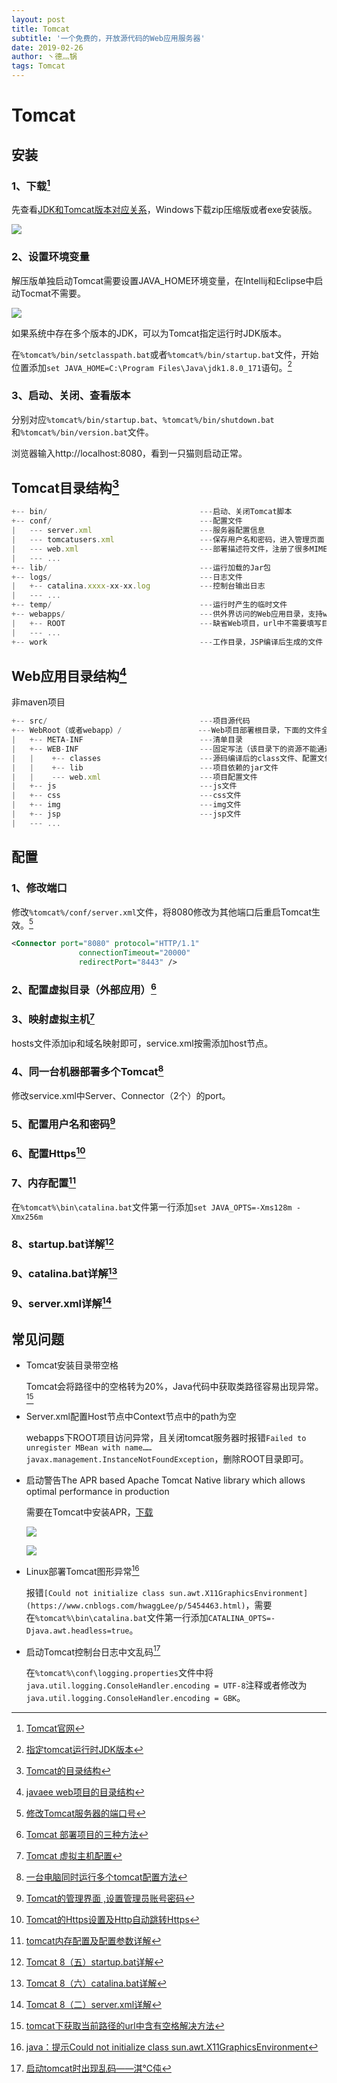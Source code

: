 ```yaml
---
layout: post
title: Tomcat
subtitle: '一个免费的，开放源代码的Web应用服务器'
date: 2019-02-26
author: 丶德灬锅
tags: Tomcat
---
```


# Tomcat

## 安装

### 1、下载[^1]

先查看[JDK和Tomcat版本对应关系](http://tomcat.apache.org/whichversion.html)，Windows下载zip压缩版或者exe安装版。

![](https://cdn.jsdelivr.net/gh/ldy/ldy.github.io@master/screenshot/2019-02-26-Tomcat下载.png)

### 2、设置环境变量

解压版单独启动Tomcat需要设置JAVA_HOME环境变量，在Intellij和Eclipse中启动Tocmat不需要。

![](https://cdn.jsdelivr.net/gh/ldy/ldy.github.io@master/screenshot/2019-02-26-Tomcat设置环境变量.png)

如果系统中存在多个版本的JDK，可以为Tomcat指定运行时JDK版本。

在`%tomcat%/bin/setclasspath.bat`或者`%tomcat%/bin/startup.bat`文件，开始位置添加`set JAVA_HOME=C:\Program Files\Java\jdk1.8.0_171`语句。[^2]

### 3、启动、关闭、查看版本

分别对应`%tomcat%/bin/startup.bat`、`%tomcat%/bin/shutdown.bat`和`%tomcat%/bin/version.bat`文件。

浏览器输入http://localhost:8080，看到一只猫则启动正常。

## Tomcat目录结构[^3]

```js
+-- bin/                                  ---启动、关闭Tomcat脚本
+-- conf/                                 ---配置文件
|   --- server.xml                        ---服务器配置信息
|   --- tomcatusers.xml                   ---保存用户名和密码，进入管理页面
|   --- web.xml                           ---部署描述符文件，注册了很多MIME类型，即文档类型
|   --- ...
+-- lib/                                  ---运行加载的Jar包
+-- logs/                                 ---日志文件
|   +-- catalina.xxxx-xx-xx.log           ---控制台输出日志
|   --- ...
+-- temp/                                 ---运行时产生的临时文件
+-- webapps/                              ---供外界访问的Web应用目录，支持war包
|   +-- ROOT                              ---缺省Web项目，url中不需要填写目录名称
|   --- ...
+-- work                                  ---工作目录，JSP编译后生成的文件
```

## Web应用目录结构[^4]

非maven项目

```js
+-- src/                                  ---项目源代码
+-- WebRoot（或者webapp）/                 ---Web项目部署根目录，下面的文件全部发布到Tomcat
|   +-- META-INF                          ---清单目录
|   +-- WEB-INF                           ---固定写法（该目录下的资源不能通过浏览器直接访问，需要把资源配置到web.xml）
|   |    +-- classes                      ---源码编译后的class文件、配置文件
|   |    +-- lib                          ---项目依赖的jar文件
|   |    --- web.xml                      ---项目配置文件
|   +-- js                                ---js文件
|   +-- css                               ---css文件
|   +-- img                               ---img文件
|   +-- jsp                               ---jsp文件
|   --- ...
```

## 配置

### 1、修改端口

修改`%tomcat%/conf/server.xml`文件，将8080修改为其他端口后重启Tomcat生效。[^5]

```xml
<Connector port="8080" protocol="HTTP/1.1"
               connectionTimeout="20000"
               redirectPort="8443" />
```

### 2、配置虚拟目录（外部应用）[^6]

### 3、映射虚拟主机[^7]

hosts文件添加ip和域名映射即可，service.xml按需添加host节点。

### 4、同一台机器部署多个Tomcat[^8]

修改service.xml中Server、Connector（2个）的port。

### 5、配置用户名和密码[^9]

### 6、配置Https[^10]

### 7、内存配置[^11]

在`%tomcat%\bin\catalina.bat`文件第一行添加`set JAVA_OPTS=-Xms128m -Xmx256m`

### 8、startup.bat详解[^12]

### 9、catalina.bat详解[^13]

### 9、server.xml详解[^14]

## 常见问题

- Tomcat安装目录带空格

  Tomcat会将路径中的空格转为20%，Java代码中获取类路径容易出现异常。[^15]

- Server.xml配置Host节点中Context节点中的path为空

  webapps下ROOT项目访问异常，且关闭tomcat服务器时报错`Failed to unregister MBean with name……javax.management.InstanceNotFoundException`，删除ROOT目录即可。

- 启动警告The APR based Apache Tomcat Native library which allows optimal performance in production

  需要在Tomcat中安装APR，[下载](https://tomcat.apache.org/download-native.cgi)

  ![](https://cdn.jsdelivr.net/gh/ldy/ldy.github.io@master/screenshot/2019-02-26-Tomcat常见问题1.png)

  

  ![](https://cdn.jsdelivr.net/gh/ldy/ldy.github.io@master/screenshot/2019-02-26-Tomcat常见问题2.png)

- Linux部署Tomcat图形异常[^16]

  报错`[Could not initialize class sun.awt.X11GraphicsEnvironment](https://www.cnblogs.com/hwaggLee/p/5454463.html)`，需要在`%tomcat%\bin\catalina.bat`文件第一行添加`CATALINA_OPTS=-Djava.awt.headless=true`。

- 启动Tomcat控制台日志中文乱码[^17]

  在`%tomcat%\conf\logging.properties`文件中将`java.util.logging.ConsoleHandler.encoding = UTF-8`注释或者修改为`java.util.logging.ConsoleHandler.encoding = GBK`。

[^1]: [Tomcat官网](http://tomcat.apache.org/)
[^2]: [指定tomcat运行时JDK版本](https://www.cnblogs.com/teach/p/6086867.html)
[^3]: [Tomcat的目录结构](https://www.cnblogs.com/greatfish/p/6083887.html)
[^4]: [javaee web项目的目录结构](https://www.cnblogs.com/brolanda/p/4244720.html)
[^5]: [修改Tomcat服务器的端口号](https://www.cnblogs.com/liuhongfeng/p/5108998.html)
[^6]: [Tomcat 部署项目的三种方法](https://www.cnblogs.com/ysocean/p/6893446.html)
[^7]: [Tomcat 虚拟主机配置](https://www.cnblogs.com/jalja/p/6396244.html)
[^8]: [一台电脑同时运行多个tomcat配置方法](https://www.cnblogs.com/jian-liu/p/6531152.html)
[^9]: [Tomcat的管理界面 ,设置管理员账号密码](https://blog.csdn.net/chenghaibing2008/article/details/79848845)
[^10]: [Tomcat的Https设置及Http自动跳转Https](https://blog.csdn.net/zhangxing52077/article/details/72827770)
[^11]: [tomcat内存配置及配置参数详解](https://zhuanlan.zhihu.com/p/43158214)
[^12]: [Tomcat 8（五）startup.bat详解](https://blog.csdn.net/flyliuweisky547/article/details/22208275)
[^13]: [Tomcat 8（六）catalina.bat详解](https://blog.csdn.net/flyliuweisky547/article/details/22753383)
[^14]: [Tomcat 8（二）server.xml详解](https://blog.csdn.net/flyliuweisky547/article/details/20790601)
[^15]: [tomcat下获取当前路径的url中含有空格解决方法](https://www.cnblogs.com/pokid/p/4967084.html)
[^16]: [java：提示Could not initialize class sun.awt.X11GraphicsEnvironment](https://www.cnblogs.com/hwaggLee/p/5454463.html)
[^17]: [启动tomcat时出现乱码——淇℃伅](https://blog.csdn.net/weixin_42443070/article/details/88085762)